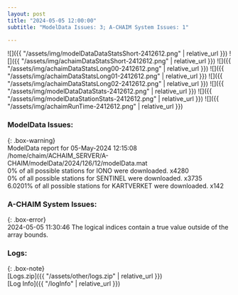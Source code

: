 ```yaml
---
layout: post
title: "2024-05-05 12:00:00"
subtitle: "ModelData Issues: 3; A-CHAIM System Issues: 1"

---
```


![]({{ "/assets/img/modelDataDataStatsShort-2412612.png" | relative_url }})
![]({{ "/assets/img/achaimDataStatsShort-2412612.png" | relative_url }})
![]({{ "/assets/img/achaimDataStatsLong00-2412612.png" | relative_url }})
![]({{ "/assets/img/achaimDataStatsLong01-2412612.png" | relative_url }})
![]({{ "/assets/img/achaimDataStatsLong02-2412612.png" | relative_url }})
![]({{ "/assets/img/modelDataDataStats-2412612.png" | relative_url }})
![]({{ "/assets/img/modelDataStationStats-2412612.png" | relative_url }})
![]({{ "/assets/img/achaimRunTime-2412612.png" | relative_url }})


### ModelData Issues:  
  
{: .box-warning}  
 ModelData report for 05-May-2024 12:15:08   
 /home/chaim/ACHAIM_SERVER/A-CHAIM/modelData/2024/126/12/modelData.mat   
 0% of all possible stations for IONO were downloaded. x4280   
 0% of all possible stations for SENTINEL were downloaded. x3735   
 6.0201% of all possible stations for KARTVERKET were downloaded. x142   
  
### A-CHAIM System Issues:  
  
{: .box-error}  
2024-05-05 11:30:46 The logical indices contain a true value outside of the array bounds.  

### Logs:  
  
{: .box-note}  
[Logs.zip]({{ "/assets/other/logs.zip" | relative_url }})  
[Log Info]({{ "/logInfo" | relative_url }})  
